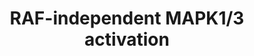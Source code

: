 ---
annotations:
- id: PW:0000003
  parent: signaling pathway
  type: Pathway Ontology
  value: signaling pathway
- id: PW:0001193
  parent: signaling pathway
  type: Pathway Ontology
  value: kinase mediated signaling pathway
authors:
- ReactomeTeam
- Ryanmiller
description: Depending upon the stimulus and cell type mitogen-activated protein kinases
  (MAPK) signaling pathway can transmit signals to regulate many different biological
  processes by virtue of their ability to target multiple effector proteins (Kyriakis
  JM & Avruch J 2012; Yoon and Seger 2006; Shaul YD & Seger R 2007; Arthur JS & Ley
  SC 2013). In particular, the extracellular signal-regulated kinases MAPK3(ERK1)
  and MAPK1 (ERK2) are involved in diverse cellular processes such as proliferation,
  differentiation, regulation of inflammatory responses, cytoskeletal remodeling,
  cell motility and invasion through the increase of matrix metalloproteinase production
  (Viala E & Pouyssegur J 2004; Hsu MC et al. 2006; Dawson CW et al.2008; Kuriakose
  T et al. 2014).The canonical RAF:MAP2K:MAPK1/3 cascade is stimulated by various
  extracellular stimuli including hormones, cytokines, growth factors, heat shock
  and UV irradiation triggering the GEF-mediated activation of RAS at the plasma membrane
  and leading to the activation of the RAF MAP3 kinases. However, many physiological
  and pathological stimuli have been found to activate MAPK1/3 independently of RAF
  and RAS (Dawson CW et al. 2008; Wang J et al. 2009; Kuriakose T et al. 2014). For
  example, AMP-activated protein kinase (AMPK), but not RAF1, was reported to regulate
  MAP2K1/2 and MAPK1/3 (MEK and ERK) activation in rat hepatoma H4IIE and human erythroleukemia
  K562 cells in response to autophagy stimuli (Wang J et al. 2009). Tumor progression
  locus 2 (TPL2, also known as MAP3K8 and COT) is another MAP3 kinase which promotes
  MAPK1/3 (ERK)-regulated immune responses downstream of toll-like receptors (TLR),
  TNF receptor and IL1beta signaling pathways (Gantke T et al. 2011).<p>In response
  to stimuli the cell surface receptors transmit signals inducing MAP3 kinases, e.g.,
  TPL2, MEKK1, which in turn phosphorylate MAP2Ks (MEK1/2). MAP2K then phosphorylate
  and activate the MAPK1/3 (ERK1 and ERK2 MAPKs). Activated MAPK1/3 phosphorylate
  and regulate the activities of an ever growing pool of substrates that are estimated
  to comprise over 160 proteins (Yoon and Seger 2006). The majority of ERK substrates
  are nuclear proteins, but others are found in the cytoplasm and other organelles.
  Activated MAPK1/3 can translocate to the nucleus, where they phosphorylate and regulate
  various transcription factors, such as Ets family transcription factors (e.g., ELK1),
  ultimately leading to changes in gene expression (Zuber J et al. 2000).  View original
  pathway at [http://www.reactome.org/PathwayBrowser/#DIAGRAM=112409 Reactome].
last-edited: 2021-01-25
organisms:
- Homo sapiens
redirect_from:
- /index.php/Pathway:WP3332
- /instance/WP3332
revision: null
schema-jsonld:
- '@context': https://schema.org/
  '@id': https://wikipathways.github.io/pathways/WP3332.html
  '@type': Dataset
  creator:
    '@type': Organization
    name: WikiPathways
  description: Depending upon the stimulus and cell type mitogen-activated protein
    kinases (MAPK) signaling pathway can transmit signals to regulate many different
    biological processes by virtue of their ability to target multiple effector proteins
    (Kyriakis JM & Avruch J 2012; Yoon and Seger 2006; Shaul YD & Seger R 2007; Arthur
    JS & Ley SC 2013). In particular, the extracellular signal-regulated kinases MAPK3(ERK1)
    and MAPK1 (ERK2) are involved in diverse cellular processes such as proliferation,
    differentiation, regulation of inflammatory responses, cytoskeletal remodeling,
    cell motility and invasion through the increase of matrix metalloproteinase production
    (Viala E & Pouyssegur J 2004; Hsu MC et al. 2006; Dawson CW et al.2008; Kuriakose
    T et al. 2014).The canonical RAF:MAP2K:MAPK1/3 cascade is stimulated by various
    extracellular stimuli including hormones, cytokines, growth factors, heat shock
    and UV irradiation triggering the GEF-mediated activation of RAS at the plasma
    membrane and leading to the activation of the RAF MAP3 kinases. However, many
    physiological and pathological stimuli have been found to activate MAPK1/3 independently
    of RAF and RAS (Dawson CW et al. 2008; Wang J et al. 2009; Kuriakose T et al.
    2014). For example, AMP-activated protein kinase (AMPK), but not RAF1, was reported
    to regulate MAP2K1/2 and MAPK1/3 (MEK and ERK) activation in rat hepatoma H4IIE
    and human erythroleukemia K562 cells in response to autophagy stimuli (Wang J
    et al. 2009). Tumor progression locus 2 (TPL2, also known as MAP3K8 and COT) is
    another MAP3 kinase which promotes MAPK1/3 (ERK)-regulated immune responses downstream
    of toll-like receptors (TLR), TNF receptor and IL1beta signaling pathways (Gantke
    T et al. 2011).<p>In response to stimuli the cell surface receptors transmit signals
    inducing MAP3 kinases, e.g., TPL2, MEKK1, which in turn phosphorylate MAP2Ks (MEK1/2).
    MAP2K then phosphorylate and activate the MAPK1/3 (ERK1 and ERK2 MAPKs). Activated
    MAPK1/3 phosphorylate and regulate the activities of an ever growing pool of substrates
    that are estimated to comprise over 160 proteins (Yoon and Seger 2006). The majority
    of ERK substrates are nuclear proteins, but others are found in the cytoplasm
    and other organelles. Activated MAPK1/3 can translocate to the nucleus, where
    they phosphorylate and regulate various transcription factors, such as Ets family
    transcription factors (e.g., ELK1), ultimately leading to changes in gene expression
    (Zuber J et al. 2000).  View original pathway at [http://www.reactome.org/PathwayBrowser/#DIAGRAM=112409
    Reactome].
  keywords:
  - ADP
  - ATP
  - 'DUSP1 '
  - 'DUSP10 '
  - 'DUSP16 '
  - 'DUSP2 '
  - 'DUSP4 '
  - 'DUSP5 '
  - 'DUSP6 '
  - 'DUSP7 '
  - 'DUSP8 '
  - 'DUSP9 '
  - H2O
  - IL-6
  - 'IL6 '
  - IL6:Tyrosine
  - 'IL6R '
  - 'IL6R-2 '
  - JAKs:p-Y546,Y584-PTPN11
  - MAP2K1
  - 'MAP2K1 '
  - MAPK monomers and
  - MAPK1
  - 'MAPK1 '
  - MAPK3
  - 'MAPK3 '
  - 'MAPKs '
  - PEA15
  - 'PEA15 '
  - Pi
  - and dimers
  - and dimers:PEA15
  - cytosolic MAPK DUSPs
  - dimers
  - hexameric
  - nuclear MAPK DUSPs
  - p-2S-MAP2K1:MAPK3
  - p-2T-MAP2K1
  - 'p-5Y-IL6ST-1 '
  - p-S,T-MAP2K2
  - 'p-S,T-MAP2K2 '
  - p-S,T-MAP2K2:MAPK1
  - p-S,T-MAP2K2:p-T,Y-MAPK1
  - 'p-S218,S222,T286,T292-MAP2K1 '
  - p-S218,S222-MAP2K1
  - 'p-S218,S222-MAP2K1 '
  - p-T,Y MAPK dimers
  - 'p-T,Y MAPK dimers '
  - p-T,Y MAPK monomers
  - p-T,Y MAPKs
  - 'p-T,Y MAPKs '
  - p-T,Y-MAPK3:p-2S-MAP2K1
  - p-T161-CDK1
  - p-T185,Y187-MAPK1
  - 'p-T185,Y187-MAPK1 '
  - p-T202,Y204-MAPK3
  - 'p-T202,Y204-MAPK3 '
  - 'p-T286,T292-MAP2K1 '
  - 'p-Y1007-JAK2 '
  - 'p-Y1034-JAK1 '
  - 'p-Y1054-TYK2 '
  - 'p-Y546,Y584-PTPN11 '
  - phosphorylated
  - receptor:Activated
  license: CC0
  name: RAF-independent MAPK1/3 activation
seo: CreativeWork
title: RAF-independent MAPK1/3 activation
wpid: WP3332
---